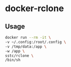 # docker-rclone

## Usage

```sh
docker run --rm -it \
-v ~/.config:/root/.config \
-v /tmp/data:/app \
-w /app \
sstc/rclone \
/bin/sh
```
